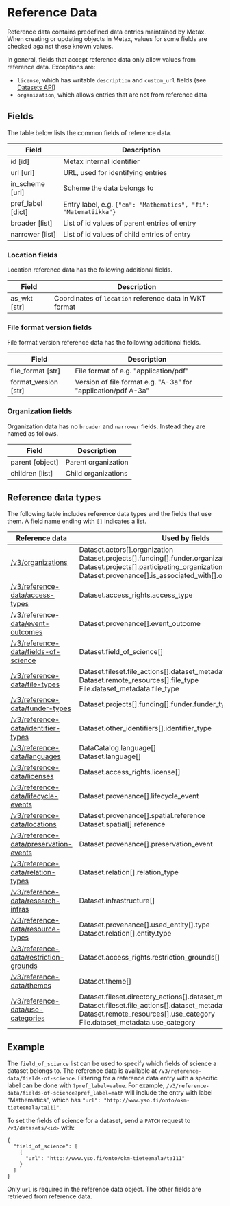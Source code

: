# Reference Data

Reference data contains predefined data entries maintained by Metax. When creating or updating objects in Metax, 
values for some fields are checked against these known values.

In general, fields that accept reference data only allow values from reference data.
Exceptions are:

- `license`, which has writable `description` and `custom_url` fields (see [Datasets API](datasets-api.md#access-rights))
- `organization`, which allows entries that are not from reference data

## Fields

The table below lists the common fields of reference data.

| Field             | Description                                                     |
|-------------------|-----------------------------------------------------------------|
| id [id]           | Metax internal identifier                                       |
| url [url]         | URL, used for identifying entries                               |
| in_scheme [url]   | Scheme the data belongs to                                      |
| pref_label [dict] | Entry label, e.g. `{"en": "Mathematics", "fi": "Matematiikka"}` |
| broader [list]    | List of id values of parent entries of entry                    |
| narrower [list]   | List of id values of child entries of entry                     |

### Location fields

Location reference data has the following additional fields.

| Field        | Description                                            |
|--------------|--------------------------------------------------------|
| as_wkt [str] | Coordinates of `location` reference data in WKT format |

### File format version fields

File format version reference data has the following additional fields.

| Field                | Description                                                   |
|----------------------|---------------------------------------------------------------|
| file_format [str]    | File format of e.g. "application/pdf"                         |
| format_version [str] | Version of file format e.g. "A-3a" for "application/pdf A-3a" |

### Organization fields

Organization data has no `broader` and `narrower` fields. Instead they are named as follows.

| Field           | Description         |
|-----------------|---------------------|
| parent [object] | Parent organization |
| children [list] | Child organizations |


## Reference data types

The following table includes reference data types and the fields that use them. A field name ending with `[]` indicates a list.

<!-- table generated with refdata_fields.py -->

| Reference data | Used by fields |
|---|---|
| [/v3/organizations](/v3/organizations) | Dataset.actors[].organization<br>Dataset.projects[].funding[].funder.organization<br>Dataset.projects[].participating_organizations[]<br>Dataset.provenance[].is_associated_with[].organization |
| [/v3/reference-data/access-types](/v3/reference-data/access-types) | Dataset.access_rights.access_type |
| [/v3/reference-data/event-outcomes](/v3/reference-data/event-outcomes) | Dataset.provenance[].event_outcome |
| [/v3/reference-data/fields-of-science](/v3/reference-data/fields-of-science) | Dataset.field_of_science[] |
| [/v3/reference-data/file-types](/v3/reference-data/file-types) | Dataset.fileset.file_actions[].dataset_metadata.file_type<br>Dataset.remote_resources[].file_type<br>File.dataset_metadata.file_type |
| [/v3/reference-data/funder-types](/v3/reference-data/funder-types) | Dataset.projects[].funding[].funder.funder_type |
| [/v3/reference-data/identifier-types](/v3/reference-data/identifier-types) | Dataset.other_identifiers[].identifier_type |
| [/v3/reference-data/languages](/v3/reference-data/languages) | DataCatalog.language[]<br>Dataset.language[] |
| [/v3/reference-data/licenses](/v3/reference-data/licenses) | Dataset.access_rights.license[] |
| [/v3/reference-data/lifecycle-events](/v3/reference-data/lifecycle-events) | Dataset.provenance[].lifecycle_event |
| [/v3/reference-data/locations](/v3/reference-data/locations) | Dataset.provenance[].spatial.reference<br>Dataset.spatial[].reference |
| [/v3/reference-data/preservation-events](/v3/reference-data/preservation-events) | Dataset.provenance[].preservation_event |
| [/v3/reference-data/relation-types](/v3/reference-data/relation-types) | Dataset.relation[].relation_type |
| [/v3/reference-data/research-infras](/v3/reference-data/research-infras) | Dataset.infrastructure[] |
| [/v3/reference-data/resource-types](/v3/reference-data/resource-types) | Dataset.provenance[].used_entity[].type<br>Dataset.relation[].entity.type |
| [/v3/reference-data/restriction-grounds](/v3/reference-data/restriction-grounds) | Dataset.access_rights.restriction_grounds[] |
| [/v3/reference-data/themes](/v3/reference-data/themes) | Dataset.theme[] |
| [/v3/reference-data/use-categories](/v3/reference-data/use-categories) | Dataset.fileset.directory_actions[].dataset_metadata.use_category<br>Dataset.fileset.file_actions[].dataset_metadata.use_category<br>Dataset.remote_resources[].use_category<br>File.dataset_metadata.use_category |



## Example

The `field_of_science` list can be used to specify which fields of science a dataset belongs to. 
The reference data is available at `/v3/reference-data/fields-of-science`. Filtering for a reference
data entry with a specific label can be done with `?pref_label=value`. For example,
`/v3/reference-data/fields-of-science?pref_label=math` will include the entry with label "Mathematics",
which has `"url": "http://www.yso.fi/onto/okm-tieteenala/ta111"`.

To set the fields of science for a dataset, send a `PATCH` request to `/v3/datasets/<id>` with:
``` 
{  
  "field_of_science": [
    {
      "url": "http://www.yso.fi/onto/okm-tieteenala/ta111"
    }
  ]
}
```
Only `url` is required in the reference data object. The other fields are retrieved from reference data.
